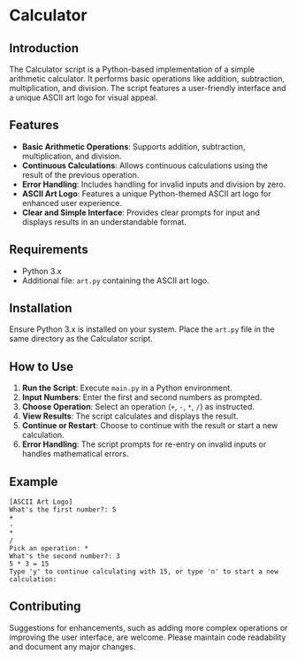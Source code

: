 # Calculator

## Introduction
The Calculator script is a Python-based implementation of a simple arithmetic calculator. It performs basic operations like addition, subtraction, multiplication, and division. The script features a user-friendly interface and a unique ASCII art logo for visual appeal.

## Features
- **Basic Arithmetic Operations**: Supports addition, subtraction, multiplication, and division.
- **Continuous Calculations**: Allows continuous calculations using the result of the previous operation.
- **Error Handling**: Includes handling for invalid inputs and division by zero.
- **ASCII Art Logo**: Features a unique Python-themed ASCII art logo for enhanced user experience.
- **Clear and Simple Interface**: Provides clear prompts for input and displays results in an understandable format.

## Requirements
- Python 3.x
- Additional file: `art.py` containing the ASCII art logo.

## Installation
Ensure Python 3.x is installed on your system. Place the `art.py` file in the same directory as the Calculator script.

## How to Use
1. **Run the Script**: Execute `main.py` in a Python environment.
2. **Input Numbers**: Enter the first and second numbers as prompted.
3. **Choose Operation**: Select an operation (`+`, `-`, `*`, `/`) as instructed.
4. **View Results**: The script calculates and displays the result.
5. **Continue or Restart**: Choose to continue with the result or start a new calculation.
6. **Error Handling**: The script prompts for re-entry on invalid inputs or handles mathematical errors.

## Example
```
[ASCII Art Logo]
What's the first number?: 5
+
-
*
/
Pick an operation: *
What's the second number?: 3
5 * 3 = 15
Type 'y' to continue calculating with 15, or type 'n' to start a new calculation: 
```

## Contributing
Suggestions for enhancements, such as adding more complex operations or improving the user interface, are welcome. Please maintain code readability and document any major changes.
